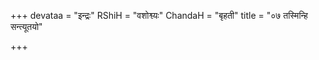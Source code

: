 +++
devataa = "इन्द्रः"
RShiH = "वशोश्व्यः"
ChandaH = "बृहती"
title = "०७ तस्मिन्हि सन्त्यूतयो"

+++
